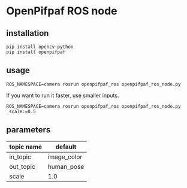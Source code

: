 # OpenPifpaf ROS node

## installation

```shell
pip install opencv-python
pip install openpifpaf
```

## usage

```shell
ROS_NAMESPACE=camera rosrun openpifpaf_ros openpifpaf_ros_node.py
```

If you want to run it faster, use smaller inputs.
```shell
ROS_NAMESPACE=camera rosrun openpifpaf_ros openpifpaf_ros_node.py _scale:=0.5
```

## parameters

|topic name| default    |
|--------- |------------|
|in_topic  | image_color|
|out_topic | human_pose |
|scale     |         1.0|
